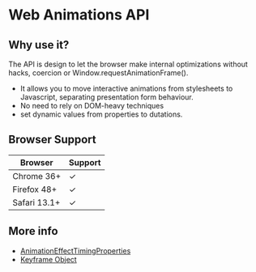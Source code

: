 # Web Animations API

## Why use it?

The API is design to let the browser make internal optimizations without hacks, coercion or Window.requestAnimationFrame().

- It allows you to move interactive animations from stylesheets to Javascript, separating presentation form behaviour.
- No need to rely on DOM-heavy techniques
- set dynamic values from properties to dutations.

## Browser Support

| Browser      | Support     |
| -----------  | ----------- |
| Chrome 36+   | &#10003;    |
| Firefox 48+  | &#10003;    |
| Safari 13.1+ | &#10003;    |

## More info

- [AnimationEffectTimingProperties](https://developer.mozilla.org/en-US/docs/Web/API/EffectTiming)
- [Keyframe Object](https://developer.mozilla.org/en-US/docs/Web/API/Web_Animations_API/Keyframe_Formats)
